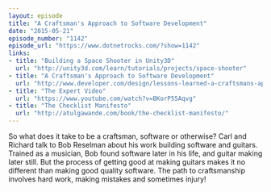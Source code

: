 ```yaml
---
layout: episode
title: "A Craftsman's Approach to Software Development"
date: "2015-05-21"
episode_number: "1142"
episode_url: "https://www.dotnetrocks.com/?show=1142"
links:
- title: "Building a Space Shooter in Unity3D"
  url: "http://unity3d.com/learn/tutorials/projects/space-shooter"
- title: "A Craftsman's Approach to Software Development"
  url: "http://www.developer.com/design/lessons-learned-a-craftsmans-approach-to-software-development.html"
- title: "The Expert Video"
  url: "https://www.youtube.com/watch?v=BKorP55Aqvg"
- title: "The Checklist Manifesto"
  url: "http://atulgawande.com/book/the-checklist-manifesto/"
---
```


So what does it take to be a craftsman, software or otherwise? Carl and Richard talk to Bob Reselman about his work building software and guitars. Trained as a musician, Bob found software later in his life, and guitar making later still. But the process of getting good at making guitars makes it no different than making good quality software. The path to craftsmanship involves hard work, making mistakes and sometimes injury!

